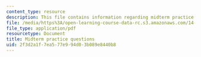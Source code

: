 ```yaml
---
content_type: resource
description: This file contains information regarding midterm practice questions.
file: /media/https%3A/open-learning-course-data-rc.s3.amazonaws.com/14-05-intermediate-macroeconomics-spring-2013/2f3d2a1f7ea577e994d03b089e8440b8_MIT14_05S13_practquestion.pdf
file_type: application/pdf
resourcetype: Document
title: Midterm practice questions
uid: 2f3d2a1f-7ea5-77e9-94d0-3b089e8440b8
---
```

